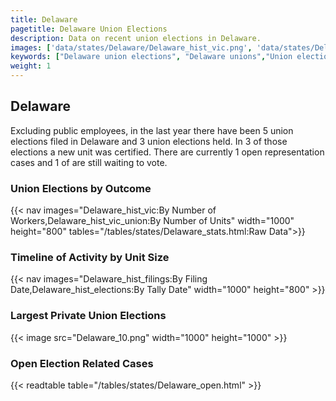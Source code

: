 ```yaml
---
title: Delaware
pagetitle: Delaware Union Elections
description: Data on recent union elections in Delaware.
images: ['data/states/Delaware/Delaware_hist_vic.png', 'data/states/Delaware/Delaware_hist_size.png', 'data/states/Delaware/Delaware_10.png']
keywords: ["Delaware union elections", "Delaware unions","Union elections"]
weight: 1
---
```

##  Delaware

Excluding public employees, in the last year there have been 5 union elections filed in Delaware and 3 union elections held. In 3 of those elections a new unit was certified. There are currently 1 open representation cases and 1 of are still waiting to vote.

### Union Elections by Outcome
{{< nav images="Delaware_hist_vic:By Number of Workers,Delaware_hist_vic_union:By Number of Units" width="1000" height="800" tables="/tables/states/Delaware_stats.html:Raw Data">}}

### Timeline of Activity by Unit Size
{{< nav images="Delaware_hist_filings:By Filing Date,Delaware_hist_elections:By Tally Date" width="1000" height="800" >}}

### Largest Private Union Elections
{{< image src="Delaware_10.png" width="1000" height="1000"  >}}

### Open Election Related Cases
{{< readtable table="/tables/states/Delaware_open.html" >}}

